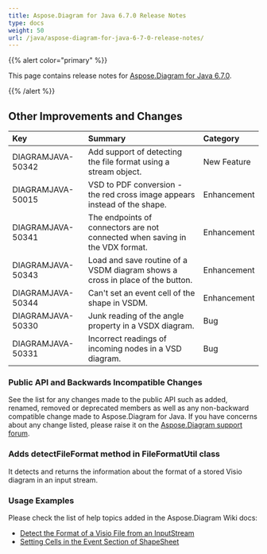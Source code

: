 ```yaml
---
title: Aspose.Diagram for Java 6.7.0 Release Notes
type: docs
weight: 50
url: /java/aspose-diagram-for-java-6-7-0-release-notes/
---
```


{{% alert color="primary" %}} 

This page contains release notes for [Aspose.Diagram for Java 6.7.0](http://maven.aspose.com/repository/simple/ext-release-local/com/aspose/aspose-diagram/6.7.0/).

{{% /alert %}} 
## **Other Improvements and Changes**

|**Key**|**Summary**|**Category**|
| :- | :- | :- |
|DIAGRAMJAVA-50342|Add support of detecting the file format using a stream object.|New Feature|
|DIAGRAMJAVA-50015|VSD to PDF conversion - the red cross image appears instead of the shape.|Enhancement|
|DIAGRAMJAVA-50341|The endpoints of connectors are not connected when saving in the VDX format.|Enhancement|
|DIAGRAMJAVA-50343|Load and save routine of a VSDM diagram shows a cross in place of the button.|Enhancement|
|DIAGRAMJAVA-50344|Can't set an event cell of the shape in VSDM.|Enhancement|
|DIAGRAMJAVA-50330|Junk reading of the angle property in a VSDX diagram.|Bug|
|DIAGRAMJAVA-50331|Incorrect readings of incoming nodes in a VSD diagram.|Bug|
### **Public API and Backwards Incompatible Changes**
See the list for any changes made to the public API such as added, renamed, removed or deprecated members as well as any non-backward compatible change made to Aspose.Diagram for Java. If you have concerns about any change listed, please raise it on the [Aspose.Diagram support forum](https://forum.aspose.com/c/diagram/17).
### **Adds detectFileFormat method in FileFormatUtil class**
It detects and returns the information about the format of a stored Visio diagram in an input stream.
### **Usage Examples**
Please check the list of help topics added in the Aspose.Diagram Wiki docs:

- [Detect the Format of a Visio File from an InputStream](http://www.aspose.com/docs/display/diagramjava/Introduction#Introduction-DetecttheFormatofaVisioFilefromanInputStream)
- [Setting Cells in the Event Section of ShapeSheet](http://www.aspose.com/docs/display/diagramjava/Setting+Cells+in+the+Event+Section+of+ShapeSheet)
